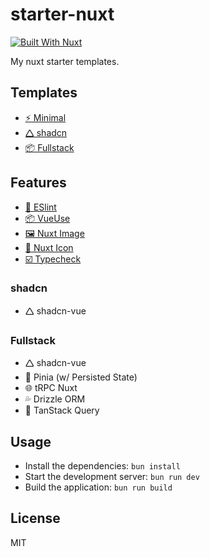 # starter-nuxt

[![Built With Nuxt][build-with-nuxt-src]][build-with-nuxt-href]

My nuxt starter templates.

## Templates

- [⚡ Minimal](/minimal)
- [🛆 shadcn](/shadcn)
- [📦 Fullstack](/fullstack)

## Features

- [💅 ESlint](https://github.com/antfu/eslint-config)
- [📦 VueUse](https://vueuse.org/)
- [🖼️ Nuxt Image](https://image.nuxt.com/)
- [🎯 Nuxt Icon](https://nuxt.com/modules/icon)
- [☑️ Typecheck](https://nuxt.com/docs/api/commands/typecheck)

### shadcn

- 🛆 shadcn-vue

### Fullstack

- 🛆 shadcn-vue
- 🍍 Pinia (w/ Persisted State)
- 🌐 tRPC Nuxt
- 💦 Drizzle ORM
- 🌴 TanStack Query

## Usage

- Install the dependencies: `bun install`
- Start the development server: `bun run dev`
- Build the application: `bun run build`

## License

MIT

[build-with-nuxt-src]: https://img.shields.io/badge/Built%20With%20Nuxt-18181B?logo=nuxt.js
[build-with-nuxt-href]: https://nuxt.com/
